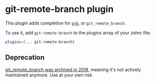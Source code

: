 # git-remote-branch plugin

This plugin adds completion for [`grb`](https://github.com/webmat/git_remote_branch),
or `git_remote_branch`.

To use it, add `git-remote-branch` to the plugins array of your zshrc file:

```zsh
plugins=(... git-remote-branch)
```

## Deprecation

[git_remote_branch was archived in 2018](https://github.com/webmat/git_remote_branch#archived),
meaning it's not actively maintained anymore. Use at your own risk.
